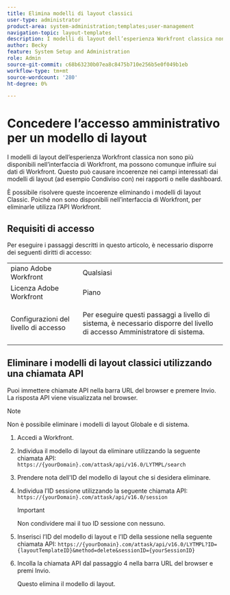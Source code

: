 ```yaml
---
title: Elimina modelli di layout classici
user-type: administrator
product-area: system-administration;templates;user-management
navigation-topic: layout-templates
description: I modelli di layout dell’esperienza Workfront classica non sono più disponibili nell’interfaccia di Workfront, ma possono comunque influire sui dati di Workfront. Questo può causare incoerenze nei campi interessati dai modelli di layout (ad esempio Condiviso con) nei rapporti o nelle dashboard.
author: Becky
feature: System Setup and Administration
role: Admin
source-git-commit: c68b63230b07ea8c8475b710e256b5e0f049b1eb
workflow-type: tm+mt
source-wordcount: '280'
ht-degree: 0%

---
```


# Concedere l’accesso amministrativo per un modello di layout

I modelli di layout dell’esperienza Workfront classica non sono più disponibili nell’interfaccia di Workfront, ma possono comunque influire sui dati di Workfront. Questo può causare incoerenze nei campi interessati dai modelli di layout (ad esempio Condiviso con) nei rapporti o nelle dashboard.

È possibile risolvere queste incoerenze eliminando i modelli di layout Classic. Poiché non sono disponibili nell’interfaccia di Workfront, per eliminarle utilizza l’API Workfront.

## Requisiti di accesso

Per eseguire i passaggi descritti in questo articolo, è necessario disporre dei seguenti diritti di accesso:

<table style="table-layout:auto"> 
 <col> 
 <col> 
 <tbody> 
  <tr> 
   <td role="rowheader">piano Adobe Workfront</td> 
   <td>Qualsiasi</td> 
  </tr> 
  <tr> 
   <td role="rowheader">Licenza Adobe Workfront</td> 
   <td>Piano</td> 
  </tr> 
  <tr> 
   <td role="rowheader">Configurazioni del livello di accesso</td> 
   <td> <p>Per eseguire questi passaggi a livello di sistema, è necessario disporre del livello di accesso Amministratore di sistema.</p> </td> 
  </tr> 
 </tbody> 
</table>

## Eliminare i modelli di layout classici utilizzando una chiamata API

Puoi immettere chiamate API nella barra URL del browser e premere Invio. La risposta API viene visualizzata nel browser.

>[!NOTE]
>
>Non è possibile eliminare i modelli di layout Globale e di sistema.

1. Accedi a Workfront.
1. Individua il modello di layout da eliminare utilizzando la seguente chiamata API:
   `https://{yourDomain}.com/attask/api/v16.0/LYTMPL/search`
1. Prendere nota dell&#39;ID del modello di layout che si desidera eliminare.
1. Individua l’ID sessione utilizzando la seguente chiamata API:
   `https://{yourDomain}.com/attask/api/v16.0/session`

   >[!IMPORTANT]
   >
   >Non condividere mai il tuo ID sessione con nessuno.

1. Inserisci l’ID del modello di layout e l’ID della sessione nella seguente chiamata API:
   `https://{yourDomain}.com/attask/api/v16.0/LYTMPL?ID={layoutTemplateID}&method=delete&sessionID={yourSessionID}`
1. Incolla la chiamata API dal passaggio 4 nella barra URL del browser e premi Invio.

   Questo elimina il modello di layout.



